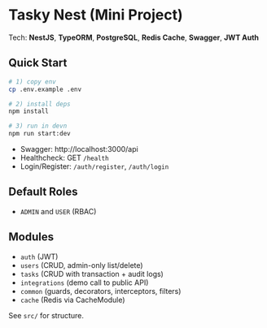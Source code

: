 # Tasky Nest (Mini Project)

Tech: **NestJS**, **TypeORM**, **PostgreSQL**, **Redis Cache**, **Swagger**, **JWT Auth**

## Quick Start

```bash
# 1) copy env
cp .env.example .env

# 2) install deps
npm install

# 3) run in devn
npm run start:dev
```

- Swagger: http://localhost:3000/api
- Healthcheck: GET `/health`
- Login/Register: `/auth/register`, `/auth/login`

## Default Roles
- `ADMIN` and `USER` (RBAC)

## Modules
- `auth` (JWT)
- `users` (CRUD, admin-only list/delete)
- `tasks` (CRUD with transaction + audit logs)
- `integrations` (demo call to public API)
- `common` (guards, decorators, interceptors, filters)
- `cache` (Redis via CacheModule)

See `src/` for structure.
